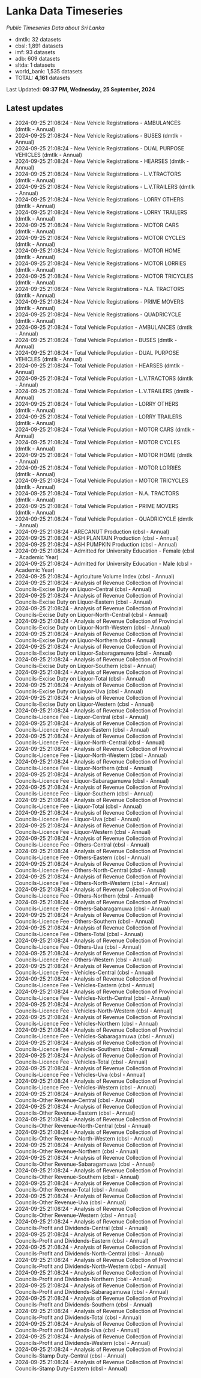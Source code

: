 # Lanka Data Timeseries
*Public Timeseries Data about Sri Lanka*

* dmtlk: 32 datasets
* cbsl: 1,891 datasets
* imf: 93 datasets
* adb: 609 datasets
* sltda: 1 datasets
* world_bank: 1,535 datasets
* TOTAL: **4,161** datasets

Last Updated: **09:37 PM, Wednesday, 25 September, 2024**

## Latest updates

* 2024-09-25 21:08:24 - New Vehicle Registrations - AMBULANCES (dmtlk - Annual)
* 2024-09-25 21:08:24 - New Vehicle Registrations - BUSES (dmtlk - Annual)
* 2024-09-25 21:08:24 - New Vehicle Registrations - DUAL PURPOSE VEHICLES (dmtlk - Annual)
* 2024-09-25 21:08:24 - New Vehicle Registrations - HEARSES (dmtlk - Annual)
* 2024-09-25 21:08:24 - New Vehicle Registrations - L.V.TRACTORS (dmtlk - Annual)
* 2024-09-25 21:08:24 - New Vehicle Registrations - L.V.TRAILERS (dmtlk - Annual)
* 2024-09-25 21:08:24 - New Vehicle Registrations - LORRY OTHERS (dmtlk - Annual)
* 2024-09-25 21:08:24 - New Vehicle Registrations - LORRY TRAILERS (dmtlk - Annual)
* 2024-09-25 21:08:24 - New Vehicle Registrations - MOTOR CARS (dmtlk - Annual)
* 2024-09-25 21:08:24 - New Vehicle Registrations - MOTOR CYCLES (dmtlk - Annual)
* 2024-09-25 21:08:24 - New Vehicle Registrations - MOTOR HOME (dmtlk - Annual)
* 2024-09-25 21:08:24 - New Vehicle Registrations - MOTOR LORRIES (dmtlk - Annual)
* 2024-09-25 21:08:24 - New Vehicle Registrations - MOTOR TRICYCLES (dmtlk - Annual)
* 2024-09-25 21:08:24 - New Vehicle Registrations - N.A. TRACTORS (dmtlk - Annual)
* 2024-09-25 21:08:24 - New Vehicle Registrations - PRIME MOVERS (dmtlk - Annual)
* 2024-09-25 21:08:24 - New Vehicle Registrations - QUADRICYCLE (dmtlk - Annual)
* 2024-09-25 21:08:24 - Total Vehicle Population - AMBULANCES (dmtlk - Annual)
* 2024-09-25 21:08:24 - Total Vehicle Population - BUSES (dmtlk - Annual)
* 2024-09-25 21:08:24 - Total Vehicle Population - DUAL PURPOSE VEHICLES (dmtlk - Annual)
* 2024-09-25 21:08:24 - Total Vehicle Population - HEARSES (dmtlk - Annual)
* 2024-09-25 21:08:24 - Total Vehicle Population - L.V.TRACTORS (dmtlk - Annual)
* 2024-09-25 21:08:24 - Total Vehicle Population - L.V.TRAILERS (dmtlk - Annual)
* 2024-09-25 21:08:24 - Total Vehicle Population - LORRY OTHERS (dmtlk - Annual)
* 2024-09-25 21:08:24 - Total Vehicle Population - LORRY TRAILERS (dmtlk - Annual)
* 2024-09-25 21:08:24 - Total Vehicle Population - MOTOR CARS (dmtlk - Annual)
* 2024-09-25 21:08:24 - Total Vehicle Population - MOTOR CYCLES (dmtlk - Annual)
* 2024-09-25 21:08:24 - Total Vehicle Population - MOTOR HOME (dmtlk - Annual)
* 2024-09-25 21:08:24 - Total Vehicle Population - MOTOR LORRIES (dmtlk - Annual)
* 2024-09-25 21:08:24 - Total Vehicle Population - MOTOR TRICYCLES (dmtlk - Annual)
* 2024-09-25 21:08:24 - Total Vehicle Population - N.A. TRACTORS (dmtlk - Annual)
* 2024-09-25 21:08:24 - Total Vehicle Population - PRIME MOVERS (dmtlk - Annual)
* 2024-09-25 21:08:24 - Total Vehicle Population - QUADRICYCLE (dmtlk - Annual)
* 2024-09-25 21:08:24 - ARECANUT Production (cbsl - Annual)
* 2024-09-25 21:08:24 - ASH PLANTAIN Production (cbsl - Annual)
* 2024-09-25 21:08:24 - ASH PUMPKIN Production (cbsl - Annual)
* 2024-09-25 21:08:24 - Admitted for University Education - Female (cbsl - Academic Year)
* 2024-09-25 21:08:24 - Admitted for University Education - Male (cbsl - Academic Year)
* 2024-09-25 21:08:24 - Agriculture Volume Index (cbsl - Annual)
* 2024-09-25 21:08:24 - Analysis of Revenue Collection of Provincial Councils-Excise Duty on Liquor-Central (cbsl - Annual)
* 2024-09-25 21:08:24 - Analysis of Revenue Collection of Provincial Councils-Excise Duty on Liquor-Eastern (cbsl - Annual)
* 2024-09-25 21:08:24 - Analysis of Revenue Collection of Provincial Councils-Excise Duty on Liquor-North-Central (cbsl - Annual)
* 2024-09-25 21:08:24 - Analysis of Revenue Collection of Provincial Councils-Excise Duty on Liquor-North-Western (cbsl - Annual)
* 2024-09-25 21:08:24 - Analysis of Revenue Collection of Provincial Councils-Excise Duty on Liquor-Northern (cbsl - Annual)
* 2024-09-25 21:08:24 - Analysis of Revenue Collection of Provincial Councils-Excise Duty on Liquor-Sabaragamuwa (cbsl - Annual)
* 2024-09-25 21:08:24 - Analysis of Revenue Collection of Provincial Councils-Excise Duty on Liquor-Southern (cbsl - Annual)
* 2024-09-25 21:08:24 - Analysis of Revenue Collection of Provincial Councils-Excise Duty on Liquor-Total (cbsl - Annual)
* 2024-09-25 21:08:24 - Analysis of Revenue Collection of Provincial Councils-Excise Duty on Liquor-Uva (cbsl - Annual)
* 2024-09-25 21:08:24 - Analysis of Revenue Collection of Provincial Councils-Excise Duty on Liquor-Western (cbsl - Annual)
* 2024-09-25 21:08:24 - Analysis of Revenue Collection of Provincial Councils-Licence Fee - Liquor-Central (cbsl - Annual)
* 2024-09-25 21:08:24 - Analysis of Revenue Collection of Provincial Councils-Licence Fee - Liquor-Eastern (cbsl - Annual)
* 2024-09-25 21:08:24 - Analysis of Revenue Collection of Provincial Councils-Licence Fee - Liquor-North-Central (cbsl - Annual)
* 2024-09-25 21:08:24 - Analysis of Revenue Collection of Provincial Councils-Licence Fee - Liquor-North-Western (cbsl - Annual)
* 2024-09-25 21:08:24 - Analysis of Revenue Collection of Provincial Councils-Licence Fee - Liquor-Northern (cbsl - Annual)
* 2024-09-25 21:08:24 - Analysis of Revenue Collection of Provincial Councils-Licence Fee - Liquor-Sabaragamuwa (cbsl - Annual)
* 2024-09-25 21:08:24 - Analysis of Revenue Collection of Provincial Councils-Licence Fee - Liquor-Southern (cbsl - Annual)
* 2024-09-25 21:08:24 - Analysis of Revenue Collection of Provincial Councils-Licence Fee - Liquor-Total (cbsl - Annual)
* 2024-09-25 21:08:24 - Analysis of Revenue Collection of Provincial Councils-Licence Fee - Liquor-Uva (cbsl - Annual)
* 2024-09-25 21:08:24 - Analysis of Revenue Collection of Provincial Councils-Licence Fee - Liquor-Western (cbsl - Annual)
* 2024-09-25 21:08:24 - Analysis of Revenue Collection of Provincial Councils-Licence Fee - Others-Central (cbsl - Annual)
* 2024-09-25 21:08:24 - Analysis of Revenue Collection of Provincial Councils-Licence Fee - Others-Eastern (cbsl - Annual)
* 2024-09-25 21:08:24 - Analysis of Revenue Collection of Provincial Councils-Licence Fee - Others-North-Central (cbsl - Annual)
* 2024-09-25 21:08:24 - Analysis of Revenue Collection of Provincial Councils-Licence Fee - Others-North-Western (cbsl - Annual)
* 2024-09-25 21:08:24 - Analysis of Revenue Collection of Provincial Councils-Licence Fee - Others-Northern (cbsl - Annual)
* 2024-09-25 21:08:24 - Analysis of Revenue Collection of Provincial Councils-Licence Fee - Others-Sabaragamuwa (cbsl - Annual)
* 2024-09-25 21:08:24 - Analysis of Revenue Collection of Provincial Councils-Licence Fee - Others-Southern (cbsl - Annual)
* 2024-09-25 21:08:24 - Analysis of Revenue Collection of Provincial Councils-Licence Fee - Others-Total (cbsl - Annual)
* 2024-09-25 21:08:24 - Analysis of Revenue Collection of Provincial Councils-Licence Fee - Others-Uva (cbsl - Annual)
* 2024-09-25 21:08:24 - Analysis of Revenue Collection of Provincial Councils-Licence Fee - Others-Western (cbsl - Annual)
* 2024-09-25 21:08:24 - Analysis of Revenue Collection of Provincial Councils-Licence Fee - Vehicles-Central (cbsl - Annual)
* 2024-09-25 21:08:24 - Analysis of Revenue Collection of Provincial Councils-Licence Fee - Vehicles-Eastern (cbsl - Annual)
* 2024-09-25 21:08:24 - Analysis of Revenue Collection of Provincial Councils-Licence Fee - Vehicles-North-Central (cbsl - Annual)
* 2024-09-25 21:08:24 - Analysis of Revenue Collection of Provincial Councils-Licence Fee - Vehicles-North-Western (cbsl - Annual)
* 2024-09-25 21:08:24 - Analysis of Revenue Collection of Provincial Councils-Licence Fee - Vehicles-Northern (cbsl - Annual)
* 2024-09-25 21:08:24 - Analysis of Revenue Collection of Provincial Councils-Licence Fee - Vehicles-Sabaragamuwa (cbsl - Annual)
* 2024-09-25 21:08:24 - Analysis of Revenue Collection of Provincial Councils-Licence Fee - Vehicles-Southern (cbsl - Annual)
* 2024-09-25 21:08:24 - Analysis of Revenue Collection of Provincial Councils-Licence Fee - Vehicles-Total (cbsl - Annual)
* 2024-09-25 21:08:24 - Analysis of Revenue Collection of Provincial Councils-Licence Fee - Vehicles-Uva (cbsl - Annual)
* 2024-09-25 21:08:24 - Analysis of Revenue Collection of Provincial Councils-Licence Fee - Vehicles-Western (cbsl - Annual)
* 2024-09-25 21:08:24 - Analysis of Revenue Collection of Provincial Councils-Other Revenue-Central (cbsl - Annual)
* 2024-09-25 21:08:24 - Analysis of Revenue Collection of Provincial Councils-Other Revenue-Eastern (cbsl - Annual)
* 2024-09-25 21:08:24 - Analysis of Revenue Collection of Provincial Councils-Other Revenue-North-Central (cbsl - Annual)
* 2024-09-25 21:08:24 - Analysis of Revenue Collection of Provincial Councils-Other Revenue-North-Western (cbsl - Annual)
* 2024-09-25 21:08:24 - Analysis of Revenue Collection of Provincial Councils-Other Revenue-Northern (cbsl - Annual)
* 2024-09-25 21:08:24 - Analysis of Revenue Collection of Provincial Councils-Other Revenue-Sabaragamuwa (cbsl - Annual)
* 2024-09-25 21:08:24 - Analysis of Revenue Collection of Provincial Councils-Other Revenue-Southern (cbsl - Annual)
* 2024-09-25 21:08:24 - Analysis of Revenue Collection of Provincial Councils-Other Revenue-Total (cbsl - Annual)
* 2024-09-25 21:08:24 - Analysis of Revenue Collection of Provincial Councils-Other Revenue-Uva (cbsl - Annual)
* 2024-09-25 21:08:24 - Analysis of Revenue Collection of Provincial Councils-Other Revenue-Western (cbsl - Annual)
* 2024-09-25 21:08:24 - Analysis of Revenue Collection of Provincial Councils-Profit and Dividends-Central (cbsl - Annual)
* 2024-09-25 21:08:24 - Analysis of Revenue Collection of Provincial Councils-Profit and Dividends-Eastern (cbsl - Annual)
* 2024-09-25 21:08:24 - Analysis of Revenue Collection of Provincial Councils-Profit and Dividends-North-Central (cbsl - Annual)
* 2024-09-25 21:08:24 - Analysis of Revenue Collection of Provincial Councils-Profit and Dividends-North-Western (cbsl - Annual)
* 2024-09-25 21:08:24 - Analysis of Revenue Collection of Provincial Councils-Profit and Dividends-Northern (cbsl - Annual)
* 2024-09-25 21:08:24 - Analysis of Revenue Collection of Provincial Councils-Profit and Dividends-Sabaragamuwa (cbsl - Annual)
* 2024-09-25 21:08:24 - Analysis of Revenue Collection of Provincial Councils-Profit and Dividends-Southern (cbsl - Annual)
* 2024-09-25 21:08:24 - Analysis of Revenue Collection of Provincial Councils-Profit and Dividends-Total (cbsl - Annual)
* 2024-09-25 21:08:24 - Analysis of Revenue Collection of Provincial Councils-Profit and Dividends-Uva (cbsl - Annual)
* 2024-09-25 21:08:24 - Analysis of Revenue Collection of Provincial Councils-Profit and Dividends-Western (cbsl - Annual)
* 2024-09-25 21:08:24 - Analysis of Revenue Collection of Provincial Councils-Stamp Duty-Central (cbsl - Annual)
* 2024-09-25 21:08:24 - Analysis of Revenue Collection of Provincial Councils-Stamp Duty-Eastern (cbsl - Annual)